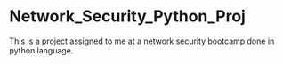 # Network_Security_Python_Proj
This is a project assigned to me at a network security bootcamp done in python language.
